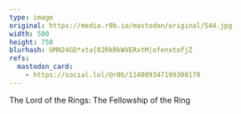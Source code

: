 ```yaml
---
type: image
original: https://media.r0b.io/mastodon/original/544.jpg
width: 500
height: 750
blurhash: UMH24GD*xta{02RkRkWVERxtM|ofenxtofjZ
refs:
  mastodon_card:
    - https://social.lol/@r0b/114009347199308170
---
```


The Lord of the Rings: The Fellowship of the Ring
